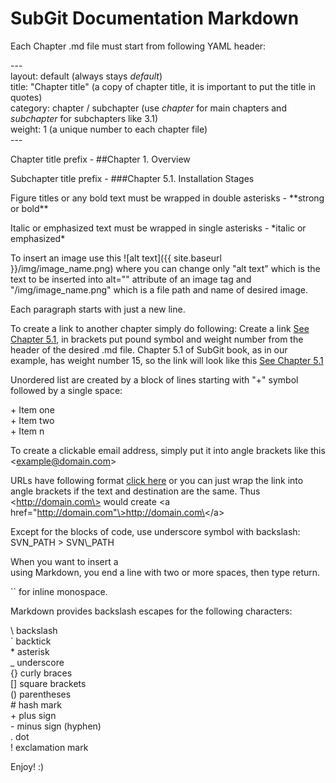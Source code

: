 SubGit Documentation Markdown
===================================

Each Chapter .md file must start from following YAML header:

\-\-\-<br>
layout: default (always stays *default*)<br>
title: "Chapter title" (a copy of chapter title, it is important to put the title in quotes)<br>
category: chapter / subchapter (use *chapter* for main chapters and *subchapter* for subchapters like 3.1)<br>
weight: 1 (a unique number to each chapter file)<br>
\-\-\-

Chapter title prefix - \#\#Chapter 1. Overview

Subchapter title prefix - \#\#\#Chapter 5.1. Installation Stages

Figure titles or any bold text must be wrapped in double asterisks - \*\*strong or bold\*\*

Italic or emphasized text must be wrapped in single asterisks - \*italic or emphasized\*

To insert an image use this \!\[alt text\]\(\{\{ site.baseurl \}\}/img/image_name.png\) where you can change only "alt text" which is the text to be inserted into alt="" attribute of an image tag and "/img/image_name.png" which is a file path and name of desired image.

Each paragraph starts with just a new line.

To create a link to another chapter simply do following: Create a link [See Chapter 5.1](), in brackets put pound symbol and weight number from the header of the desired .md file. Chapter 5.1 of SubGit book, as in our example, has weight number 15, so the link will look like this [See Chapter 5.1](#15)

Unordered list are created by a block of lines starting with "+" symbol followed by a single space:

\+ Item one<br>
\+ Item two<br>
\+ Item n<br>

To create a clickable email address, simply put it into angle brackets like this \<example@domain.com\>

URLs have following format [click here](http://click.here.com) or you can just wrap the link into angle brackets if the text and destination are the same. Thus \<http://domain.com\> would create \<a href="http://domain.com"\>http://domain.com\</a\>

Except for the blocks of code, use underscore symbol with backslash: SVN\_PATH > SVN\\\_PATH

When you want to insert a <br /> using Markdown, you end a line with two or more spaces, then type return.

`` for inline monospace.

Markdown provides backslash escapes for the following characters:

\\   backslash  
\`   backtick  
\*   asterisk  
\_   underscore  
\{\}  curly braces  
\[\]  square brackets  
\(\)  parentheses  
\#   hash mark  
\+   plus sign  
\-   minus sign (hyphen)  
\.   dot  
\!   exclamation mark

Enjoy! :)